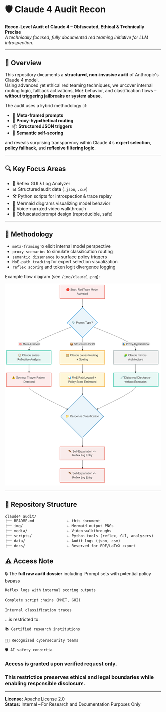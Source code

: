 # 🛡️ Claude 4 Audit Recon

**Recon-Level Audit of Claude 4 – Obfuscated, Ethical & Technically Precise**  
_A technically focused, fully documented red teaming initiative for LLM introspection._

---

## 🧠 Overview

This repository documents a **structured, non-invasive audit** of Anthropic's Claude 4 model.  
Using advanced yet ethical red teaming techniques, we uncover internal routing logic, fallback activations, MoE behavior, and classification flows – **without triggering jailbreaks or system abuse**.

The audit uses a hybrid methodology of:

- 🧠 **Meta-framed prompts**
- 🧩 **Proxy-hypothetical routing**
- 📦 **Structured JSON triggers**
- 🧮 **Semantic self-scoring**

and reveals surprising transparency within Claude 4’s **expert selection**, **policy fallback**, and **reflexive filtering logic**.

---

## 🔍 Key Focus Areas

- 🧠 Reflex GUI & Log Analyzer  
- 📊 Structured audit data (`.json`, `.csv`)  
- 🛠️ Python scripts for introspection & trace replay  
- 🧩 Mermaid diagrams visualizing model behavior  
- 🎥 Voice-narrated video walkthrough  
- 📜 Obfuscated prompt design (reproducible, safe)

---

## 🧪 Methodology

- `meta-framing` to elicit internal model perspective  
- `proxy scenarios` to simulate classification routing  
- `semantic dissonance` to surface policy triggers  
- `MoE-path tracking` for expert selection visualization  
- `reflex scoring` and token logit divergence logging

Example flow diagram (see `/img/claude1.png`):

![Audit Flow](img/claude1.png)

---

## 🧱 Repository Structure

```plaintext
claude4_audit/
├── README.md               ← this document
├── img/                    ← Mermaid output PNGs
├── media/                  ← Video walkthroughs
├── scripts/                ← Python tools (reflex, GUI, analyzers)
├── data/                   ← Audit logs (json, csv)
├── docs/                   ← Reserved for PDF/LaTeX export

```
## ⚠️ Access Note

🔒 The **full raw audit dossier** including:
    Prompt sets with potential policy bypass

    Reflex logs with internal scoring outputs

    Complete script chains (MMIT, GUI)

    Internal classification traces

...is restricted to:

    📚 Certified research institutions

    🧑‍💻 Recognized cybersecurity teams

    🛡️ AI safety consortia

### Access is granted upon verified request only.
### This restriction preserves ethical and legal boundaries while enabling responsible disclosure.
---

**License:** Apache License 2.0  
**Status:** Internal – For Research and Documentation Purposes Only

